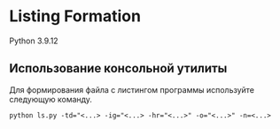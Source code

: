 # Listing Formation

Python 3.9.12

## Использование консольной утилиты
Для формирования файла с листингом программы используйте следующую команду.

```python ls.py -td="<...> -ig="<...> -hr="<...>" -o="<...>" -n=<...>```

